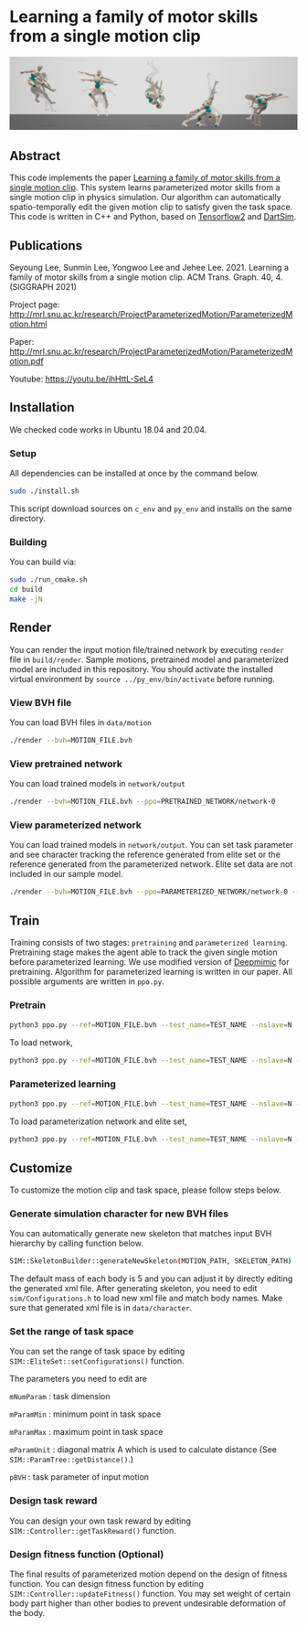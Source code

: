# Learning a family of motor skills from a single motion clip
![teaser](./image.png)

## Abstract

This code implements the paper [Learning a family of motor skills from a single motion clip](http://mrl.snu.ac.kr/research/ProjectParameterizedMotion/ParameterizedMotion.html). 
This system learns parameterized motor skills from a single motion clip in physics simulation. 
Our algorithm can automatically spatio-temporally edit the given motion clip to satisfy given the task space.
This code is written in C++ and Python, based on [Tensorflow2](https://github.com/tensorflow/tensorflow) and [DartSim](https://github.com/dartsim/dart). 

## Publications

Seyoung Lee, Sunmin Lee, Yongwoo Lee and Jehee Lee. 2021. Learning a family of motor skills from a single motion clip. ACM Trans. Graph. 40, 4. (SIGGRAPH 2021)

Project page: http://mrl.snu.ac.kr/research/ProjectParameterizedMotion/ParameterizedMotion.html

Paper: http://mrl.snu.ac.kr/research/ProjectParameterizedMotion/ParameterizedMotion.pdf

Youtube: https://youtu.be/ihHttL-SeL4

## Installation
We checked code works in Ubuntu 18.04 and 20.04.

### Setup

All dependencies can be installed at once by the command below.
```bash
sudo ./install.sh
```
This script download sources on ``c_env`` and ``py_env`` and installs on the same directory.

### Building
You can build via:
```bash
sudo ./run_cmake.sh
cd build
make -jN
```

##  Render
You can render the input motion file/trained network by executing ``render`` file in ``build/render``. 
Sample motions, pretrained model and parameterized model are included in this repository.
You should activate the installed virtual environment by ``source ../py_env/bin/activate`` before running.

### View BVH file
You can load BVH files in ``data/motion``
```bash
./render --bvh=MOTION_FILE.bvh
```

### View pretrained network
You can load trained models in ``network/output``

```bash
./render --bvh=MOTION_FILE.bvh --ppo=PRETRAINED_NETWORK/network-0
```

### View parameterized network
You can load trained models in ``network/output``. You can set task parameter and see character tracking the reference generated from elite set or the reference generated from the parameterized network. Elite set data are not included in our sample model.
```bash
./render --bvh=MOTION_FILE.bvh --ppo=PARAMETERIZED_NETWORK/network-0 --parametric
```

## Train

Training consists of two stages: ``pretraining`` and ``parameterized learning``. 
Pretraining stage makes the agent able to track the given single motion before parameterized learning. 
We use modified version of [Deepmimic](https://github.com/xbpeng/DeepMimic) for pretraining.
Algorithm for parameterized learning is written in our paper.
All possible arguments are written in ``ppo.py``.

### Pretrain
```bash
python3 ppo.py --ref=MOTION_FILE.bvh --test_name=TEST_NAME --nslave=N
```
To load network,
```bash
python3 ppo.py --ref=MOTION_FILE.bvh --test_name=TEST_NAME --nslave=N --pretrain=network-0
```

### Parameterized learning
```bash
python3 ppo.py --ref=MOTION_FILE.bvh --test_name=TEST_NAME --nslave=N --pretrain=network-0 --parametric
```
To load parameterization network and elite set,
```bash
python3 ppo.py --ref=MOTION_FILE.bvh --test_name=TEST_NAME --nslave=N --pretrain=network-0 --parametric --load-param
```

## Customize
To customize the motion clip and task space, please follow steps below.

### Generate simulation character for new BVH files
You can automatically generate new skeleton that matches input BVH hierarchy by calling function below.
```bash
SIM::SkeletonBuilder::generateNewSkeleton(MOTION_PATH, SKELETON_PATH)
```
The default mass of each body is 5 and you can adjust it by directly editing the generated xml file.
After generating skeleton, you need to edit ``sim/Configurations.h`` to load new xml file and match body names. 
Make sure that generated xml file is in ``data/character``.

### Set the range of task space
You can set the range of task space by editing ``SIM::EliteSet::setConfigurations()`` function.

The parameters you need to edit are

``mNumParam`` : task dimension

``mParamMin`` : minimum point in task space

``mParamMax`` : maximum point in task space

``mParamUnit`` : diagonal matrix A which is used to calculate distance (See ``SIM::ParamTree::getDistance()``.)

``pBVH`` : task parameter of input motion

### Design task reward
You can design your own task reward by editing ``SIM::Controller::getTaskReward()`` function.

### Design fitness function (Optional)
The final results of parameterized motion depend on the design of fitness function. You can design fitness function by editing ``SIM::Controller::updateFitness()`` function. You may set weight of certain body part higher than other bodies to prevent undesirable deformation of the body.
